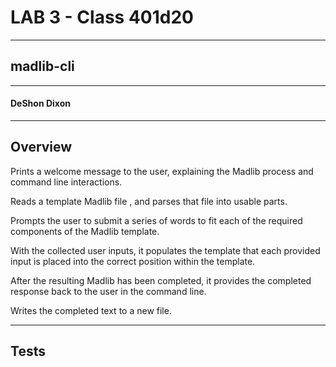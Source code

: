 # LAB 3 - Class 401d20

---

## madlib-cli

---

#### DeShon Dixon

---

## Overview

Prints a welcome message to the user, explaining the Madlib process and command line interactions.

Reads a template Madlib file , and parses that file into usable parts.

Prompts the user to submit a series of words to fit each of the required components of the Madlib template.

With the collected user inputs, it populates the template that each provided input is placed into the correct position within the template.

After the resulting Madlib has been completed, it provides the completed response back to the user in the command line.

Writes the completed text to a new file.

---

## Tests




